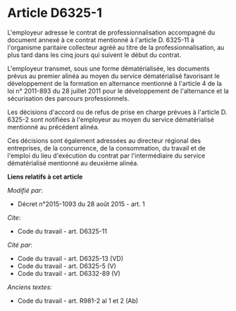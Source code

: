 # Article D6325-1

L'employeur adresse le contrat de professionnalisation accompagné du document annexé à ce contrat mentionné à l'article D.
6325-11 à l'organisme paritaire collecteur agréé au titre de la professionnalisation, au plus tard dans les cinq jours qui
suivent le début du contrat.

L'employeur transmet, sous une forme dématérialisée, les documents prévus au premier alinéa au moyen du service dématérialisé
favorisant le développement de la formation en alternance mentionné à l'article 4 de la loi n° 2011-893 du 28 juillet 2011
pour le développement de l'alternance et la sécurisation des parcours professionnels. 

Les décisions d'accord ou de refus de prise en charge prévues à l'article D. 6325-2 sont notifiées à l'employeur au moyen du
service dématérialisé mentionné au précédent alinéa. 

Ces décisions sont également adressées au directeur régional des entreprises, de la concurrence, de la consommation, du
travail et de l'emploi du lieu d'exécution du contrat par l'intermédiaire du service dématérialisé mentionné au deuxième
alinéa.

**Liens relatifs à cet article**

_Modifié par_:

  - Décret n°2015-1093 du 28 août 2015 - art. 1

_Cite_:

  - Code du travail - art. D6325-11

_Cité par_:

  - Code du travail - art. D6325-13 (VD)
  - Code du travail - art. D6325-5 (V)
  - Code du travail - art. D6332-89 (V)

_Anciens textes_:

  - Code du travail - art. R981-2 al 1 et 2 (Ab)

